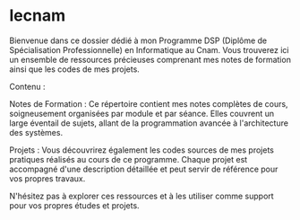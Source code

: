 # lecnam
Bienvenue dans ce dossier dédié à mon Programme DSP (Diplôme de Spécialisation Professionnelle) en Informatique au Cnam. Vous trouverez ici un ensemble de ressources précieuses comprenant mes notes de formation ainsi que les codes de mes projets.

Contenu :

Notes de Formation : Ce répertoire contient mes notes complètes de cours, soigneusement organisées par module et par séance. Elles couvrent un large éventail de sujets, allant de la programmation avancée à l'architecture des systèmes.

Projets : Vous découvrirez également les codes sources de mes projets pratiques réalisés au cours de ce programme. Chaque projet est accompagné d'une description détaillée et peut servir de référence pour vos propres travaux.

N'hésitez pas à explorer ces ressources et à les utiliser comme support pour vos propres études et projets. 
